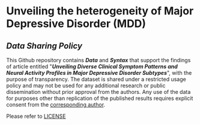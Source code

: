 # Unveiling the heterogeneity of Major Depressive Disorder (MDD)

## *Data Sharing Policy*
This Github repository contains ***Data*** and ***Syntax*** that support the findings of article entitled "***Unveiling Diverse Clinical Symptom Patterns and Neural Activity Profiles in Major Depressive Disorder Subtypes***", with the purpose of transparency. The dataset is shared under a restricted usage policy and may not be used for any additional research or public dissemination without prior approval from the authors. Any use of the data for purposes other than replication of the published results requires explicit consent from the [corresponding author](mailto:xiongzhaozhu@csu.edu.cn).

Please refer to [LICENSE](/LICENSE)

